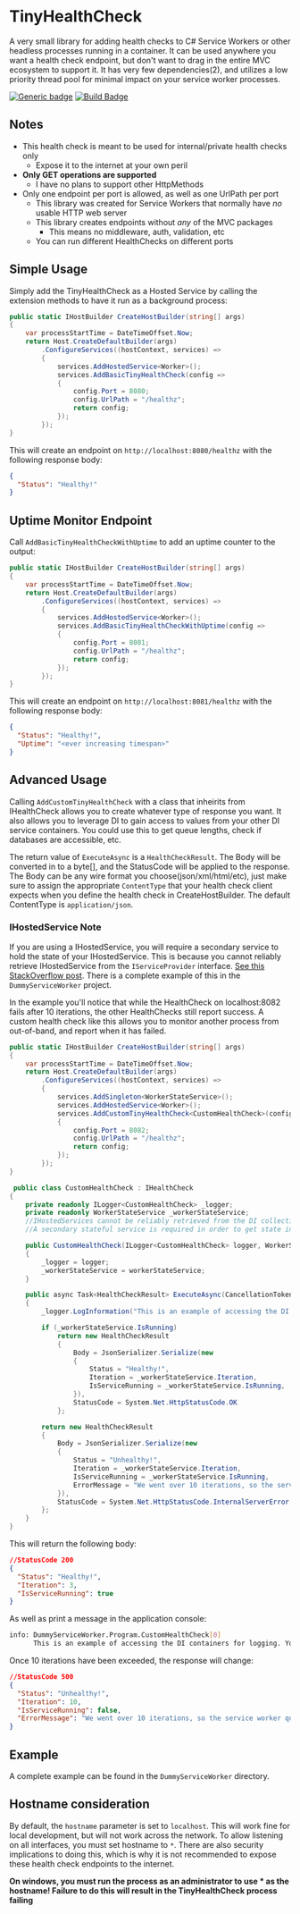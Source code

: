# TinyHealthCheck

A very small library for adding health checks to C# Service Workers or other headless processes running in a container. It can be used
anywhere you want a health check endpoint, but don't want to drag in the entire MVC ecosystem to support it. It has very few dependencies(2),
and utilizes a low priority thread pool for minimal impact on your service worker processes.

[![Generic badge](https://img.shields.io/badge/Nuget-Download-blue.svg)](https://www.nuget.org/packages/TinyHealthCheck/)
[![Build Badge](https://img.shields.io/github/workflow/status/bruceharrison1984/TinyHealthCheck/Development%20Build/main)](https://github.com/bruceharrison1984/TinyHealthCheck/actions/workflows/devBuild.yml)

## Notes

- This health check is meant to be used for internal/private health checks only
  - Expose it to the internet at your own peril
- **Only GET operations are supported**
  - I have no plans to support other HttpMethods
- Only one endpoint per port is allowed, as well as one UrlPath per port
  - This library was created for Service Workers that normally have _no_ usable HTTP web server
  - This library creates endpoints without _any_ of the MVC packages
    - This means no middleware, auth, validation, etc
  - You can run different HealthChecks on different ports

## Simple Usage

Simply add the TinyHealthCheck as a Hosted Service by calling the extension methods to have it run as a background process:

```csharp
public static IHostBuilder CreateHostBuilder(string[] args)
{
    var processStartTime = DateTimeOffset.Now;
    return Host.CreateDefaultBuilder(args)
        .ConfigureServices((hostContext, services) =>
        {
            services.AddHostedService<Worker>();
            services.AddBasicTinyHealthCheck(config =>
            {
                config.Port = 8080;
                config.UrlPath = "/healthz";
                return config;
            });
        });
}
```

This will create an endpoint on `http://localhost:8080/healthz` with the following response body:

```json
{
  "Status": "Healthy!"
}
```

## Uptime Monitor Endpoint

Call `AddBasicTinyHealthCheckWithUptime` to add an uptime counter to the output:

```csharp
public static IHostBuilder CreateHostBuilder(string[] args)
{
    var processStartTime = DateTimeOffset.Now;
    return Host.CreateDefaultBuilder(args)
        .ConfigureServices((hostContext, services) =>
        {
            services.AddHostedService<Worker>();
            services.AddBasicTinyHealthCheckWithUptime(config =>
            {
                config.Port = 8081;
                config.UrlPath = "/healthz";
                return config;
            });
        });
}
```

This will create an endpoint on `http://localhost:8081/healthz` with the following response body:

```json
{
  "Status": "Healthy!",
  "Uptime": "<ever increasing timespan>"
}
```

## Advanced Usage

Calling `AddCustomTinyHealthCheck` with a class that inheirits from IHealthCheck allows you to create whatever type of response you want.
It also allows you to leverage DI to gain access to values from your other DI service containers. You could use this to get queue lengths,
check if databases are accessible, etc.

The return value of `ExecuteAsync` is a `HealthCheckResult`. The Body will be converted in to a byte[], and the StatusCode will be applied to the response. The Body
can be any wire format you choose(json/xml/html/etc), just make sure to assign the appropriate `ContentType` that your health check client expects when you define
the health check in CreateHostBuilder. The default ContentType is `application/json`.

### IHostedService Note

If you are using a IHostedService, you will require a secondary service to hold the state of your IHostedService. This is because you cannot
reliably retrieve IHostedService from the `IServiceProvider` interface. [See this StackOverflow post](https://stackoverflow.com/a/52038409/889034).
There is a complete example of this in the `DummyServiceWorker` project.

In the example you'll notice that while the HealthCheck on localhost:8082 fails after 10 iterations, the other HealthChecks still report success. A custom
health check like this allows you to monitor another process from out-of-band, and report when it has failed.

```csharp
public static IHostBuilder CreateHostBuilder(string[] args)
{
    var processStartTime = DateTimeOffset.Now;
    return Host.CreateDefaultBuilder(args)
        .ConfigureServices((hostContext, services) =>
        {
            services.AddSingleton<WorkerStateService>();
            services.AddHostedService<Worker>();
            services.AddCustomTinyHealthCheck<CustomHealthCheck>(config =>
            {
                config.Port = 8082;
                config.UrlPath = "/healthz";
                return config;
            });
        });
}

 public class CustomHealthCheck : IHealthCheck
{
    private readonly ILogger<CustomHealthCheck> _logger;
    private readonly WorkerStateService _workerStateService;
    //IHostedServices cannot be reliably retrieved from the DI collection
    //A secondary stateful service is required in order to get state information out of it

    public CustomHealthCheck(ILogger<CustomHealthCheck> logger, WorkerStateService workerStateService)
    {
        _logger = logger;
        _workerStateService = workerStateService;
    }

    public async Task<HealthCheckResult> ExecuteAsync(CancellationToken cancellationToken)
    {
        _logger.LogInformation("This is an example of accessing the DI containers for logging. You can access any service that is registered");

        if (_workerStateService.IsRunning)
            return new HealthCheckResult
            {
                Body = JsonSerializer.Serialize(new
                {
                    Status = "Healthy!",
                    Iteration = _workerStateService.Iteration,
                    IsServiceRunning = _workerStateService.IsRunning,
                }),
                StatusCode = System.Net.HttpStatusCode.OK
            };

        return new HealthCheckResult
        {
            Body = JsonSerializer.Serialize(new
            {
                Status = "Unhealthy!",
                Iteration = _workerStateService.Iteration,
                IsServiceRunning = _workerStateService.IsRunning,
                ErrorMessage = "We went over 10 iterations, so the service worker quit!"
            }),
            StatusCode = System.Net.HttpStatusCode.InternalServerError
        };
    }
}
```

This will return the following body:

```json
//StatusCode 200
{
  "Status": "Healthy!",
  "Iteration": 3,
  "IsServiceRunning": true
}
```

As well as print a message in the application console:

```sh
info: DummyServiceWorker.Program.CustomHealthCheck[0]
      This is an example of accessing the DI containers for logging. You can access any service that is registered
```

Once 10 iterations have been exceeded, the response will change:

```json
//StatusCode 500
{
  "Status": "Unhealthy!",
  "Iteration": 10,
  "IsServiceRunning": false,
  "ErrorMessage": "We went over 10 iterations, so the service worker quit!"
}
```

## Example

A complete example can be found in the `DummyServiceWorker` directory.

## Hostname consideration

By default, the `hostname` parameter is set to `localhost`. This will work fine for local development, but will not work across the network.
To allow listening on all interfaces, you must set hostname to `*`. There are also security implications to doing this, which is why it is not
recommended to expose these health check endpoints to the internet.

**On windows, you must run the process as an administrator to use \* as the hostname! Failure to do this will result in the TinyHealthCheck process failing**
